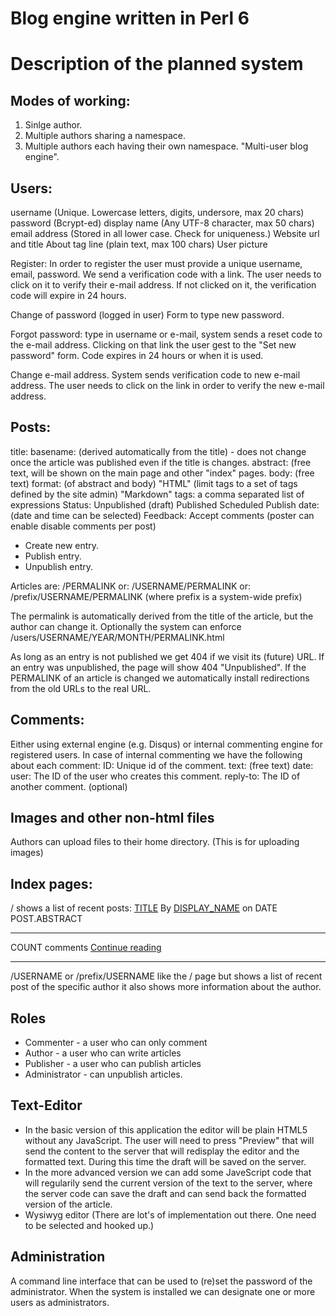 Blog engine written in Perl 6
==============================

Description of the planned system
=================================

Modes of working:
-----------------
1) Sinlge author.
2) Multiple authors sharing a namespace.
3) Multiple authors each having their own namespace.  "Multi-user blog engine".


Users:
---------
  username          (Unique. Lowercase letters, digits, undersore, max 20 chars)
  password          (Bcrypt-ed)
  display name      (Any UTF-8 character, max 50 chars)
  email address     (Stored in all lower case. Check for uniqueness.)
  Website url and title
  About tag line    (plain text, max 100 chars)
  User picture

  Register:
      In order to register the user must provide a unique username, email, password.
      We send a verification code with a link. The user needs to click on it to verify
      their e-mail address. If not clicked on it, the verification code will expire in 24 hours.

  Change of password (logged in user)
      Form to type new password.

  Forgot password: type in username or e-mail, system sends a reset code to the e-mail address.
      Clicking on that link the user gest to the "Set new password" form.
      Code expires in 24 hours or when it is used.

  Change e-mail address. System sends verification code to new e-mail address.
      The user needs to click on the link in order to verify the new e-mail address.
 
Posts:
--------
  title:
  basename: (derived automatically from the title) - does not change once the article was published even if the title is changes.
  abstract: (free text, will be shown on the main page and other "index" pages.
  body: (free text)
  format: (of abstract and body)
      "HTML"        (limit tags to a set of tags defined by the site admin)
      "Markdown"
  tags: a comma separated list of expressions
  Status:
    Unpublished (draft)
	Published
	Scheduled
  Publish date: (date and time can be selected)
  Feedback: Accept comments (poster can enable disable comments per post)

* Create new entry.
* Publish entry.
* Unpublish entry.

Articles are: /PERMALINK
          or: /USERNAME/PERMALINK
          or: /prefix/USERNAME/PERMALINK (where prefix is a system-wide prefix)

The permalink is automatically derived from the title of the article,
but the author can change it.
Optionally the system can enforce   /users/USERNAME/YEAR/MONTH/PERMALINK.html

As long as an entry is not published we get 404 if we visit its (future) URL.
If an entry was unpublished, the page will show 404 "Unpublished".
If the PERMALINK of an article is changed we automatically install redirections from
the old URLs to the real URL.

Comments:
----------
Either using external engine (e.g. Disqus) or internal commenting engine for registered users.
In case of internal commenting we have the following about each comment:
   ID: Unique id of the comment.
   text: (free text)
   date:
   user: The ID of the user who creates this comment.
   reply-to: The ID of another comment. (optional)

Images and other non-html files
-------------------------------
Authors can upload files to their home directory. (This is for uploading images)

Index pages:
--------------
/    shows a list of recent posts:
   <a href="PERMALINK">TITLE</a>
   By <a href="/USERNAME">DISPLAY_NAME</a> on DATE
   POST.ABSTRACT
   <hr>
   COUNT comments  <a href="PERMALINK">Continue reading</a>
   <hr>

/USERNAME  or /prefix/USERNAME
   like the / page but shows a list of recent post of the specific author
   it also shows more information about the author.

Roles
-------
* Commenter     - a user who can only comment
* Author        - a user who can write articles
* Publisher     - a user who can publish articles
* Administrator - can unpublish articles.


Text-Editor
-------------
* In the basic version of this application the editor will be plain HTML5 without any JavaScript. The user will need to press "Preview" that will send the content to the server that will redisplay the editor and the formatted text. During this time the draft will be saved on the server.
* In the more advanced version we can add some JaveScript code that will regularily send the current version of the text to the server, where the server code can save the draft and can send back the formatted version of the article.
* Wysiwyg editor (There are lot's of implementation out there. One need to be selected and hooked up.)

Administration
------------------
A command line interface that can be used to (re)set the password of the administrator.
When the system is installed we can designate one or more users as administrators.

